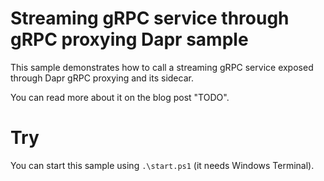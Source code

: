 # Streaming gRPC service through gRPC proxying Dapr sample

This sample demonstrates how to call a streaming gRPC service exposed through Dapr gRPC proxying and its sidecar.

You can read more about it on the blog post "TODO".

# Try

You can start this sample using `.\start.ps1` (it needs Windows Terminal).

